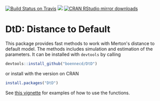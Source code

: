 [![Build Status on Travis](https://travis-ci.org/boennecd/DtD.svg?branch=master)](https://travis-ci.org/boennecd/DtD) [![](https://www.r-pkg.org/badges/version/DtD)](http://cran.rstudio.com/web/packages/DtD/index.html) [![CRAN RStudio mirror downloads](http://cranlogs.r-pkg.org/badges/DtD)](http://cran.rstudio.com/web/packages/DtD/index.html)

DtD: Distance to Default
========================

This package provides fast methods to work with Merton's distance to default model. The methods includes simulation and estimation of the parameters. It can be installed with `devtools` by calling

``` r
devtools::install_github("boennecd/DtD")
```

or install with the version on CRAN

``` r
install.packages("DtD")
```

See [this vignette](vignettes/Distance-to-default.pdf) for examples of how to use the functions.
